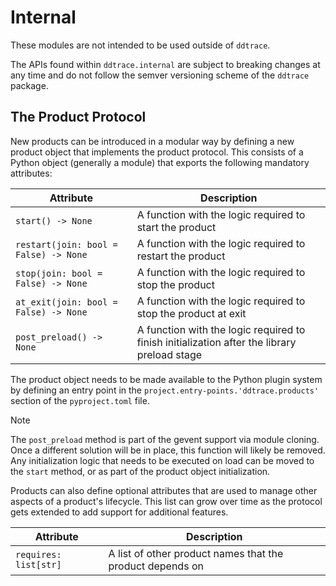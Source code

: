 # Internal

These modules are not intended to be used outside of `ddtrace`.

The APIs found within `ddtrace.internal` are subject to breaking changes at any time
and do not follow the semver versioning scheme of the `ddtrace` package.


## The Product Protocol

New products can be introduced in a modular way by defining a new product
object that implements the product protocol. This consists of a Python object
(generally a module) that exports the following mandatory attributes:

| Attribute | Description |
|-----------|-------------|
| `start() -> None` | A function with the logic required to start the product |
| `restart(join: bool = False) -> None` | A function with the logic required to restart the product |
| `stop(join: bool = False) -> None` | A function with the logic required to stop the product |
| `at_exit(join: bool = False) -> None` | A function with the logic required to stop the product at exit |
| `post_preload() -> None` | A function with the logic required to finish initialization after the library  preload stage |

The product object needs to be made available to the Python plugin system by
defining an entry point in the `project.entry-points.'ddtrace.products'` section
of the `pyproject.toml` file.

> [!NOTE]
> The `post_preload` method is part of the gevent support via module cloning.
> Once a different solution will be in place, this function will likely be
> removed. Any initialization logic that needs to be executed on load can be
> moved to the `start` method, or as part of the product object initialization.

Products can also define optional attributes that are used to manage other
aspects of a product's lifecycle. This list can grow over time as the protocol
gets extended to add support for additional features.

| Attribute | Description |
|-----------|-------------|
| `requires: list[str]` | A list of other product names that the product depends on |
